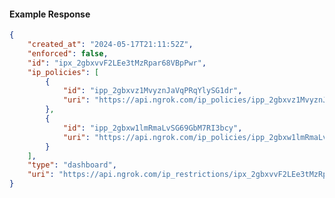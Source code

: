 <!-- Code generated for API Clients. DO NOT EDIT. -->

#### Example Response

```json
{
	"created_at": "2024-05-17T21:11:52Z",
	"enforced": false,
	"id": "ipx_2gbxvvF2LEe3tMzRpar68VBpPwr",
	"ip_policies": [
		{
			"id": "ipp_2gbxvz1MvyznJaVqPRqYlySG1dr",
			"uri": "https://api.ngrok.com/ip_policies/ipp_2gbxvz1MvyznJaVqPRqYlySG1dr"
		},
		{
			"id": "ipp_2gbxw1lmRmaLvSG69GbM7RI3bcy",
			"uri": "https://api.ngrok.com/ip_policies/ipp_2gbxw1lmRmaLvSG69GbM7RI3bcy"
		}
	],
	"type": "dashboard",
	"uri": "https://api.ngrok.com/ip_restrictions/ipx_2gbxvvF2LEe3tMzRpar68VBpPwr"
}
```
